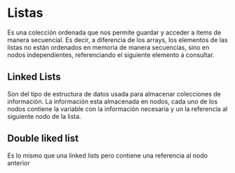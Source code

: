 # Listas

Es una colección ordenada que nos permite guardar y acceder a items de manera secuencial. Es decir, a diferencia de los arrays, los elementos de las listas no están ordenados en memoria de manera secuencias, sino en nodos independientes, referenciando el siguiente elemento a consultar.

## Linked Lists

Son del tipo de estructura de datos usada para almacenar colecciones de información.
La información esta almacenada en nodos, cada uno de los nodos contiene la variable con la información necesaria y un la referencia al siguiente nodo de la lista.

## Double liked list

Es lo mismo que una linked lists pero contiene una referencia al nodo anterior
